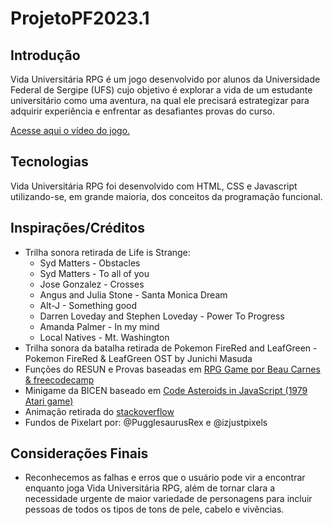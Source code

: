 # ProjetoPF2023.1

## Introdução

Vida Universitária RPG é um jogo desenvolvido por alunos da Universidade Federal de Sergipe (UFS) cujo objetivo é explorar a vida de um estudante universitário como uma aventura, na qual ele precisará estrategizar para adquirir experiência e enfrentar as desafiantes provas do curso. 

[Acesse aqui o vídeo do jogo.](https://youtu.be/jnlD5qBYRsw)

## Tecnologias

Vida Universitária RPG foi desenvolvido com HTML, CSS e Javascript utilizando-se, em grande maioria, dos conceitos da programação funcional.

## Inspirações/Créditos

- Trilha sonora retirada de Life is Strange:
  - Syd Matters - Obstacles
  - Syd Matters - To all of you
  - Jose Gonzalez - Crosses
  - Angus and Julia Stone - Santa Monica Dream
  - Alt-J - Something good
  - Darren Loveday and Stephen Loveday - Power To Progress
  - Amanda Palmer - In my mind
  - Local Natives - Mt. Washington
- Trilha sonora da batalha retirada de Pokemon FireRed and LeafGreen
      - Pokemon FireRed & LeafGreen OST by Junichi Masuda
- Funções do RESUN e Provas baseadas em [RPG Game por Beau Carnes & freecodecamp](https://replit.com/@BeauCarnes/JavaScript-RPG#script.js)
- Minigame da BICEN baseado em [Code Asteroids in JavaScript (1979 Atari game)](https://youtu.be/H9CSWMxJx84?si=T2ghbnRl3JNYxFpI)
- Animação retirada do [stackoverflow](https://stackoverflow.com/questions/11679567/using-css-for-a-fade-in-effect-on-page-load)
- Fundos de Pixelart por: @PugglesaurusRex e @izjustpixels

## Considerações Finais

- Reconhecemos as falhas e erros que o usuário pode vir a encontrar enquanto joga Vida Universitária RPG, além de tornar clara a necessidade urgente de maior variedade de personagens para incluir pessoas de todos os tipos de tons de pele, cabelo e vivências.
